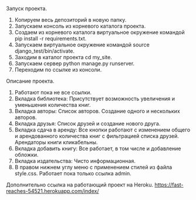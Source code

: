 Запуск проекта.

1. Копируем весь депозиторий в новую папку.
2. Запускаем консоль из корневого каталога проекта.
3. Создаем из корневого каталога виртуальное окружение командой pip install -r requirements.txt.
4. Запускаем виртуальное окружение командой source django_test/bin/activate.
5. Заходим в каталог проекта cd my_site.
6. Запускаем сервер python manage.py runserver.
7. Переходим по ссылке из консоли.

Описание проекта.

1. Работают пока не все ссылки.
2. Вкладка библиотека: Присутствует возможность увеличения и уменьшения количества книг.
3. Вкладка авторы: Список авторов. Создание одного и нескольких авторов.
4. Вкладка друзья: Список друзей и создание нового друга.
5. Вкладка сдача в аренду: Все кнопки работают с изменением общего и арендованного количества книг с фильтрацией списка друзей. Арендаторы книги кликабельны.
6. Вкладка добавить книгу: Все работает, в том числе и добавление обложки.
7. Вкладка издательства: Чисто информационная.
8. В правом нижнем углу меню с применением стилей из файла style.css. Работает пока только ссылка admin.

Дополнительно ссылка на работающий проект на Heroku. https://fast-reaches-54521.herokuapp.com/index/
